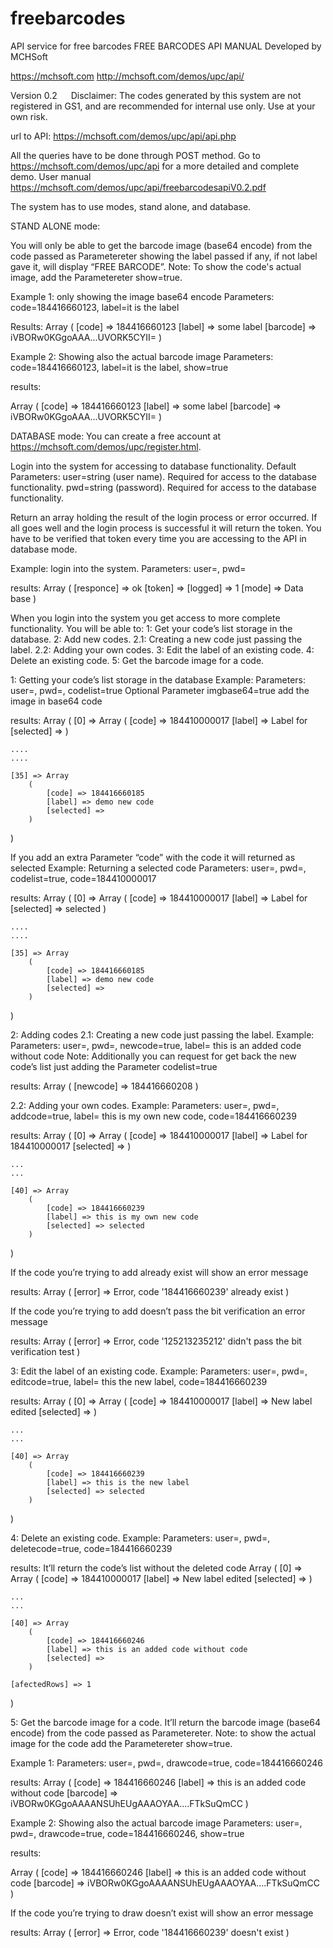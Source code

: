 # freebarcodes
API service for free barcodes
FREE BARCODES API MANUAL
Developed by MCHSoft 
 
https://mchsoft.com
                     http://mchsoft.com/demos/upc/api/


                                      



Version 0.2
 
Disclaimer: The codes generated by this system are not registered in GS1, and are recommended for internal use only. Use at your own risk.

url to API: https://mchsoft.com/demos/upc/api/api.php

All the queries have to be done through POST method.
Go to https://mchsoft.com/demos/upc/api for a more detailed and complete demo.
User manual https://mchsoft.com/demos/upc/api/freebarcodesapiV0.2.pdf

The system has to use modes, stand alone, and database.

STAND ALONE  mode:

You will only be able to get the barcode image (base64 encode) from the code passed as Parametereter showing the label passed if any, if not label gave it, will display “FREE BARCODE”. 
Note: To show the code's actual image, add the Parametereter show=true.

Example 1: only showing the image base64 encode
Parameters: code=184416660123, label=it is the label

Results:
Array
(
    [code] => 184416660123
    [label] => some label
    [barcode] => iVBORw0KGgoAAA...UVORK5CYII=
)

Example 2: Showing also the actual barcode image 
Parameters: code=184416660123, label=it is the label, show=true

results:

 
Array
(
    [code] => 184416660123
    [label] => some label
    [barcode] => iVBORw0KGgoAAA...UVORK5CYII=
)


DATABASE mode:
You can create a free account at https://mchsoft.com/demos/upc/register.html.

Login into the system for accessing to database functionality.
Default Parameters:
user=string (user name). Required for access to the database functionality.
pwd=string (password). Required for access to the database functionality.

Return an array holding the result of the login process or error occurred.
If all goes well and the login process is successful it will return the token.
You have to be verified that token every time you are accessing to the API in database mode.

Example: login into the system.
Parameters: user=<username>, pwd=<password>

results:
Array
(
    [responce] => ok
    [token] => <yourtoken>
    [logged] => 1
    [mode] => Data base
)

When you login into the system you get access to more complete functionality.
You will be able to:
1: Get your code’s list storage in the database.
2: Add new codes.
	2.1: Creating a new code just passing the label.
	2.2: Adding your own codes.
3: Edit the label of an existing code.
4: Delete an existing code.
5: Get the barcode image for a code.

1: Getting your code’s list storage in the database
Example: 
Parameters: user=<username>, pwd=<password>, codelist=true 
Optional Parameter imgbase64=true add the image in base64 code

results:
Array
(
    [0] => Array
        (
            [code] => 184410000017
            [label] => Label for
            [selected] => 
        )

    ....
	....

    [35] => Array
        (
            [code] => 184416660185
            [label] => demo new code
            [selected] => 
        )

)

If you add an extra Parameter “code” with the code it will returned as selected
Example: Returning a selected code 
Parameters: user=<username>, pwd=<password>, codelist=true, code=184410000017


results:
Array
(
    [0] => Array
        (
            [code] => 184410000017
            [label] => Label for
            [selected] => selected
        )

    ....
	....

    [35] => Array
        (
            [code] => 184416660185
            [label] => demo new code
            [selected] => 
        )

)


2: Adding codes
2.1: Creating a new code just passing the label.
Example: 
Parameters: user=<username>, pwd=<password>, newcode=true, label= this is an added code without code
Note: Additionally you can request for get back the new code’s list just adding the Parameter codelist=true
 

results:
Array
(
    [newcode] => 184416660208
)

2.2: Adding your own codes.
Example:
Parameters: user=<username>, pwd=<password>, addcode=true, label= this is my own new code, code=184416660239
 
results:
Array
(
    [0] => Array
        (
            [code] => 184410000017
            [label] => Label for 184410000017
            [selected] => 
        )

    ...
	...
	
    [40] => Array
        (
            [code] => 184416660239
            [label] => this is my own new code
            [selected] => selected
        )
)

If the code you’re trying to add already exist will show an error message

results:
Array
(
    [error] => Error, code '184416660239' already exist
)

If the code you’re trying to add doesn’t pass the bit verification an error message 

results:
Array
(
    [error] => Error, code '125213235212' didn't pass the bit verification test
)


3: Edit the label of an existing code.
Example: 
Parameters: user=<username>, pwd=<password>, editcode=true, label= this the new label, code=184416660239

results:
Array
(
    [0] => Array
        (
            [code] => 184410000017
            [label] => New label edited
            [selected] => 
        )

	...
	...
	
    [40] => Array
        (
            [code] => 184416660239
            [label] => this is the new label
            [selected] => selected
        )

)




4: Delete an existing code.
Example: 
Parameters: user=<username>, pwd=<password>, deletecode=true, code=184416660239

results: It’ll return the code’s list without the deleted code
Array
(
    [0] => Array
        (
            [code] => 184410000017
            [label] => New label edited
            [selected] => 
        )

	...
	...
	
    [40] => Array
        (
            [code] => 184416660246
            [label] => this is an added code without code
            [selected] => 
        )

    [afectedRows] => 1

)

5: Get the barcode image for a code.
It’ll return the barcode image (base64 encode) from the code passed as Parametereter. 
Note: to show the actual image for the code add the Parametereter show=true.

Example 1: 
Parameters: user=<username>, pwd=<password>, drawcode=true, code=184416660246

results: 
Array
(
    [code] => 184416660246
    [label] => this is an added code without code
    [barcode] => iVBORw0KGgoAAAANSUhEUgAAAOYAA....FTkSuQmCC
)

Example 2: Showing also the actual barcode image
Parameters: user=<username>, pwd=<password>, drawcode=true, code=184416660246, show=true

results: 

 


Array
(
    [code] => 184416660246
    [label] => this is an added code without code
    [barcode] => iVBORw0KGgoAAAANSUhEUgAAAOYAA....FTkSuQmCC
)

If the code you’re trying to draw doesn’t exist will show an error message

results:
Array
(
    [error] => Error, code '184416660239' doesn't exist
)
